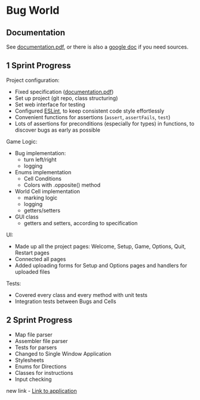# Bug World

## Documentation
See [documentation.pdf](documentation.pdf), or there is also a [google doc](https://docs.google.com/document/d/19n0cQuqEHVvUfA2rgeqVhTHb2IRH9WHFlCa5z8fUm64/edit?usp=sharing) if you need sources.


## 1 Sprint Progress

Project configuration:
- Fixed specification ([documentation.pdf](documentation.pdf))
- Set up project (git repo, class structuring)
- Set web interface for testing
- Configured [ESLint](https://eslint.org/), to keep consistent code style effortlessly
- Convenient functions for assertions (`assert`, `assertFails`, `test`)
- Lots of assertions for preconditions (especially for types) in functions, to discover bugs as early as possible

Game Logic:
- Bug implementation:
  - turn left/right
  - logging
- Enums implementation
  - Cell Conditions
  - Colors with .opposite() method
- World Cell implementation
  - marking logic
  - logging
  - getters/setters
- GUI class
  - getters and setters, according to specification

UI:
- Made up all the project pages: Welcome, Setup, Game, Options, Quit, Restart pages
- Connected all pages
- Added uploading forms for Setup and Options pages and handlers for uploaded files

Tests:
- Covered every class and every method with unit tests
- Integration tests between Bugs and Cells


## 2 Sprint Progress
- Map file parser
- Assembler file parser
- Tests for parsers
- Changed to Single Window Application
- Stylesheets
- Enums for Directions
- Classes for instructions
- Input checking

new link - [Link to application](https://mikrsie2.github.io/)
